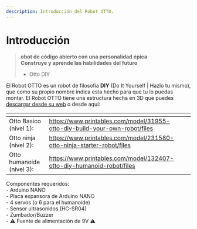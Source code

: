 ```yaml
---
description: Introducción del Robot OTTO.
---
```


# Introducción

> **obot de código abierto con una personalidad épica**\
> **Construye y aprende las habilidades del futuro**
>
> * Otto DIY

El Robot OTTO es un robot de filosofía **DIY** (Do It Yourself | Hazlo tu mismo), que como su propio nombre indica esta hecho para que tu lo puedas montar. El Robot OTTO tiene una estructura hecha en 3D que puedes [descargar desde su web](https://www.ottodiy.com/academy) o desde aquí:

<table data-view="cards"><thead><tr><th></th><th></th><th></th></tr></thead><tbody><tr><td>Otto Basico (nivel 1):</td><td><a href="https://www.printables.com/model/31955-otto-diy-build-your-own-robot/files">https://www.printables.com/model/31955-otto-diy-build-your-own-robot/files</a></td><td></td></tr><tr><td>Otto ninja (nivel 2):</td><td><a href="https://www.printables.com/model/231580-otto-ninja-starter-robot/files">https://www.printables.com/model/231580-otto-ninja-starter-robot/files</a></td><td></td></tr><tr><td>Otto humanoide (nivel 3):</td><td><a href="https://www.printables.com/model/132407-otto-diy-humanoid-robot/files">https://www.printables.com/model/132407-otto-diy-humanoid-robot/files</a></td><td></td></tr></tbody></table>

Componentes requeridos:\
\- Arduino NANO\
\- Placa expansora de Arduino NANO\
\- 4 servos (o 6 para el humanoide)\
\- Sensor ultrasonidos (HC-SR04)\
\- Zumbador/Buzzer\
\- ⚠ Fuente de alimentación de 9V ⚠
